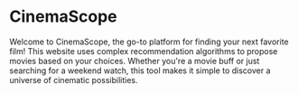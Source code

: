 # CinemaScope
Welcome to CinemaScope, the go-to platform for finding your next favorite film! This website uses complex recommendation algorithms to propose movies based on your choices. Whether you're a movie buff or just searching for a weekend watch, this tool makes it simple to discover a universe of cinematic possibilities.
